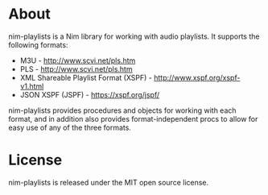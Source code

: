 About
=====

nim-playlists is a Nim library for working with audio playlists. It supports the following formats:

* M3U - http://www.scvi.net/pls.htm
* PLS - http://www.scvi.net/pls.htm
* XML Shareable Playlist Format (XSPF) - http://www.xspf.org/xspf-v1.html
* JSON XSPF (JSPF) - https://xspf.org/jspf/

nim-playlists provides procedures and objects for working with each format, and in addition also provides
format-independent procs to allow for easy use of any of the three formats.

License
=======

nim-playlists is released under the MIT open source license.
